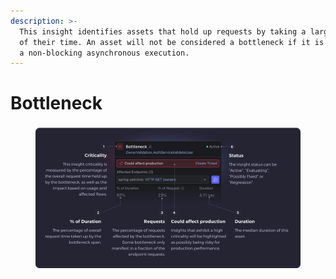 ```yaml
---
description: >-
  This insight identifies assets that hold up requests by taking a large portion
  of their time. An asset will not be considered a bottleneck if it is a part of
  a non-blocking asynchronous execution.
---
```


# Bottleneck

<figure><img src="../.gitbook/assets/Bottleneck - illustration.svg" alt=""><figcaption></figcaption></figure>
